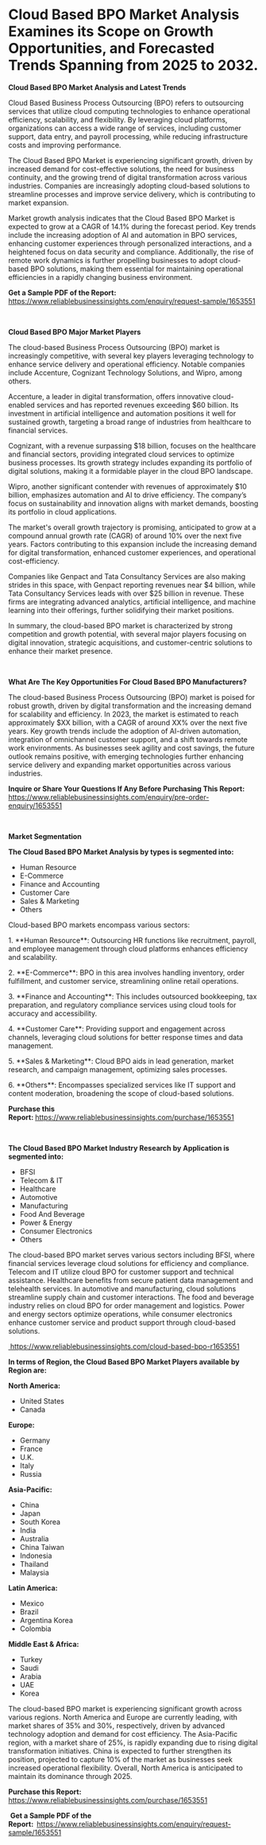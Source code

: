 <p><h1>Cloud Based BPO Market Analysis Examines its Scope on Growth Opportunities, and Forecasted Trends Spanning from 2025 to 2032.</h1></p><p><strong>Cloud Based BPO Market Analysis and Latest Trends</strong></p>
<p><p>Cloud Based Business Process Outsourcing (BPO) refers to outsourcing services that utilize cloud computing technologies to enhance operational efficiency, scalability, and flexibility. By leveraging cloud platforms, organizations can access a wide range of services, including customer support, data entry, and payroll processing, while reducing infrastructure costs and improving performance. </p><p>The Cloud Based BPO Market is experiencing significant growth, driven by increased demand for cost-effective solutions, the need for business continuity, and the growing trend of digital transformation across various industries. Companies are increasingly adopting cloud-based solutions to streamline processes and improve service delivery, which is contributing to market expansion. </p><p>Market growth analysis indicates that the Cloud Based BPO Market is expected to grow at a CAGR of 14.1% during the forecast period. Key trends include the increasing adoption of AI and automation in BPO services, enhancing customer experiences through personalized interactions, and a heightened focus on data security and compliance. Additionally, the rise of remote work dynamics is further propelling businesses to adopt cloud-based BPO solutions, making them essential for maintaining operational efficiencies in a rapidly changing business environment.</p></p>
<p><strong>Get a Sample PDF of the Report:&nbsp;</strong> <a href="https://www.reliablebusinessinsights.com/enquiry/request-sample/1653551?utm_campaign=2804&utm_medium=2&utm_source=Github&utm_content=ia&utm_term=18042025&utm_id=cloud-based-bpo">https://www.reliablebusinessinsights.com/enquiry/request-sample/1653551</a></p>
<p>&nbsp;</p>
<p><strong>Cloud Based BPO Major Market Players</strong></p>
<p><p>The cloud-based Business Process Outsourcing (BPO) market is increasingly competitive, with several key players leveraging technology to enhance service delivery and operational efficiency. Notable companies include Accenture, Cognizant Technology Solutions, and Wipro, among others.</p><p>Accenture, a leader in digital transformation, offers innovative cloud-enabled services and has reported revenues exceeding $60 billion. Its investment in artificial intelligence and automation positions it well for sustained growth, targeting a broad range of industries from healthcare to financial services.</p><p>Cognizant, with a revenue surpassing $18 billion, focuses on the healthcare and financial sectors, providing integrated cloud services to optimize business processes. Its growth strategy includes expanding its portfolio of digital solutions, making it a formidable player in the cloud BPO landscape.</p><p>Wipro, another significant contender with revenues of approximately $10 billion, emphasizes automation and AI to drive efficiency. The company’s focus on sustainability and innovation aligns with market demands, boosting its portfolio in cloud applications.</p><p>The market's overall growth trajectory is promising, anticipated to grow at a compound annual growth rate (CAGR) of around 10% over the next five years. Factors contributing to this expansion include the increasing demand for digital transformation, enhanced customer experiences, and operational cost-efficiency.</p><p>Companies like Genpact and Tata Consultancy Services are also making strides in this space, with Genpact reporting revenues near $4 billion, while Tata Consultancy Services leads with over $25 billion in revenue. These firms are integrating advanced analytics, artificial intelligence, and machine learning into their offerings, further solidifying their market positions.</p><p>In summary, the cloud-based BPO market is characterized by strong competition and growth potential, with several major players focusing on digital innovation, strategic acquisitions, and customer-centric solutions to enhance their market presence.</p></p>
<p>&nbsp;</p>
<p><strong>What Are The Key Opportunities For Cloud Based BPO Manufacturers?</strong></p>
<p><p>The cloud-based Business Process Outsourcing (BPO) market is poised for robust growth, driven by digital transformation and the increasing demand for scalability and efficiency. In 2023, the market is estimated to reach approximately $XX billion, with a CAGR of around XX% over the next five years. Key growth trends include the adoption of AI-driven automation, integration of omnichannel customer support, and a shift towards remote work environments. As businesses seek agility and cost savings, the future outlook remains positive, with emerging technologies further enhancing service delivery and expanding market opportunities across various industries.</p></p>
<p><strong>Inquire or Share Your Questions If Any Before Purchasing This Report:</strong> <a href="https://www.reliablebusinessinsights.com/enquiry/pre-order-enquiry/1653551?utm_campaign=2804&utm_medium=2&utm_source=Github&utm_content=ia&utm_term=18042025&utm_id=cloud-based-bpo">https://www.reliablebusinessinsights.com/enquiry/pre-order-enquiry/1653551</a></p>
<p>&nbsp;</p>
<p><strong>Market Segmentation</strong></p>
<p><strong>The Cloud Based BPO Market Analysis by types is segmented into:</strong></p>
<p><ul><li>Human Resource</li><li>E-Commerce</li><li>Finance and Accounting</li><li>Customer Care</li><li>Sales & Marketing</li><li>Others</li></ul></p>
<p><p>Cloud-based BPO markets encompass various sectors: </p><p>1. **Human Resource**: Outsourcing HR functions like recruitment, payroll, and employee management through cloud platforms enhances efficiency and scalability.</p><p>2. **E-Commerce**: BPO in this area involves handling inventory, order fulfillment, and customer service, streamlining online retail operations.</p><p>3. **Finance and Accounting**: This includes outsourced bookkeeping, tax preparation, and regulatory compliance services using cloud tools for accuracy and accessibility.</p><p>4. **Customer Care**: Providing support and engagement across channels, leveraging cloud solutions for better response times and data management.</p><p>5. **Sales & Marketing**: Cloud BPO aids in lead generation, market research, and campaign management, optimizing sales processes.</p><p>6. **Others**: Encompasses specialized services like IT support and content moderation, broadening the scope of cloud-based solutions.</p></p>
<p><strong>Purchase this Report:&nbsp;</strong><a href="https://www.reliablebusinessinsights.com/purchase/1653551?utm_campaign=2804&utm_medium=2&utm_source=Github&utm_content=ia&utm_term=18042025&utm_id=cloud-based-bpo">https://www.reliablebusinessinsights.com/purchase/1653551</a></p>
<p>&nbsp;</p>
<p><strong>The Cloud Based BPO Market Industry Research by Application is segmented into:</strong></p>
<p><ul><li>BFSI</li><li>Telecom & IT</li><li>Healthcare</li><li>Automotive</li><li>Manufacturing</li><li>Food And Beverage</li><li>Power & Energy</li><li>Consumer Electronics</li><li>Others</li></ul></p>
<p><p>The cloud-based BPO market serves various sectors including BFSI, where financial services leverage cloud solutions for efficiency and compliance. Telecom and IT utilize cloud BPO for customer support and technical assistance. Healthcare benefits from secure patient data management and telehealth services. In automotive and manufacturing, cloud solutions streamline supply chain and customer interactions. The food and beverage industry relies on cloud BPO for order management and logistics. Power and energy sectors optimize operations, while consumer electronics enhance customer service and product support through cloud-based solutions.</p></p>
<p><a href="https://www.reliablebusinessinsights.com/cloud-based-bpo-r1653551?utm_campaign=2804&utm_medium=2&utm_source=Github&utm_content=ia&utm_term=18042025&utm_id=cloud-based-bpo">&nbsp;https://www.reliablebusinessinsights.com/cloud-based-bpo-r1653551</a></p>
<p><strong>In terms of Region, the Cloud Based BPO Market Players available by Region are:</strong></p>
<p>
    <p> <strong> North America: </strong>
        <ul>
            <li>United States</li>
            <li>Canada</li>
        </ul>
        </p> 
    <p> <strong> Europe: </strong>
        <ul>
            <li>Germany</li>
            <li>France</li>
            <li>U.K.</li>
            <li>Italy</li>
            <li>Russia</li>
        </ul>
        </p> 
    <p> <strong> Asia-Pacific: </strong>
        <ul>
            <li>China</li>
            <li>Japan</li>
            <li>South Korea</li>
            <li>India</li>
            <li>Australia</li>
            <li>China Taiwan</li>
            <li>Indonesia</li>
            <li>Thailand</li>
            <li>Malaysia</li>
        </ul>
        </p> 
    <p> <strong> Latin America: </strong>
        <ul>
            <li>Mexico</li>
            <li>Brazil</li>
            <li>Argentina Korea</li>
            <li>Colombia</li>
        </ul>
        </p> 
    <p> <strong> Middle East & Africa: </strong>
        <ul>
            <li>Turkey</li>
            <li>Saudi</li>
            <li>Arabia</li>
            <li>UAE</li>
            <li>Korea</li>
        </ul>
    </p>
    </p>
<p><p>The cloud-based BPO market is experiencing significant growth across various regions. North America and Europe are currently leading, with market shares of 35% and 30%, respectively, driven by advanced technology adoption and demand for cost efficiency. The Asia-Pacific region, with a market share of 25%, is rapidly expanding due to rising digital transformation initiatives. China is expected to further strengthen its position, projected to capture 10% of the market as businesses seek increased operational flexibility. Overall, North America is anticipated to maintain its dominance through 2025.</p></p>
<p><strong>Purchase this Report: </strong><a href="https://www.reliablebusinessinsights.com/purchase/1653551?utm_campaign=2804&utm_medium=2&utm_source=Github&utm_content=ia&utm_term=18042025&utm_id=cloud-based-bpo">https://www.reliablebusinessinsights.com/purchase/1653551</a></p>
<p>&nbsp;<strong>Get a Sample PDF of the Report:&nbsp;&nbsp;</strong><a href="https://www.reliablebusinessinsights.com/enquiry/request-sample/1653551?utm_campaign=2804&utm_medium=2&utm_source=Github&utm_content=ia&utm_term=18042025&utm_id=cloud-based-bpo">https://www.reliablebusinessinsights.com/enquiry/request-sample/1653551</a></p>
<p><strong></strong></p>
<p><p></p><p></p><p></p></p>